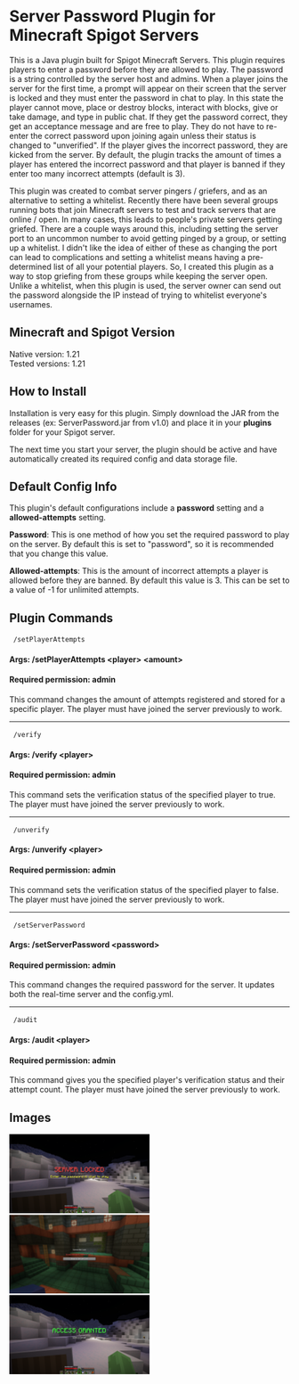 # Server Password Plugin for Minecraft Spigot Servers
This is a Java plugin built for Spigot Minecraft Servers. This plugin requires players to enter a password before they are allowed to play. The password is a string controlled by the server host and admins. When a player joins the server for the first time, a prompt will appear on their screen that the server is locked and they must enter the password in chat to play. In this state the player cannot move, place or destroy blocks, interact with blocks, give or take damage, and type in public chat. If they get the password correct, they get an acceptance message and are free to play. They do not have to re-enter the correct password upon joining again unless their status is changed to "unverified". If the player gives the incorrect password, they are kicked from the server. By default, the plugin tracks the amount of times a player has entered the incorrect password and that player is banned if they enter too many incorrect attempts (default is 3).

This plugin was created to combat server pingers / griefers, and as an alternative to setting a whitelist. Recently there have been several groups running bots that join Minecraft servers to test and track servers that are online / open. In many cases, this leads to people's private servers getting griefed. There are a couple ways around this, including setting the server port to an uncommon number to avoid getting pinged by a group, or setting up a whitelist. I didn't like the idea of either of these as changing the port can lead to complications and setting a whitelist means having a pre-determined list of all your potential players. So, I created this plugin as a way to stop griefing from these groups while keeping the server open. Unlike a whitelist, when this plugin is used, the server owner can send out the password alongside the IP instead of trying to whitelist everyone's usernames.

## Minecraft and Spigot Version
Native version: 1.21\
Tested versions: 1.21

## How to Install
Installation is very easy for this plugin. Simply download the JAR from the releases (ex: ServerPassword.jar from v1.0) and place it in your **plugins** folder for your Spigot server.

The next time you start your server, the plugin should be active and have automatically created its required config and data storage file.

## Default Config Info
This plugin's default configurations include a **password** setting and a **allowed-attempts** setting.

**Password**: This is one method of how you set the required password to play on the server. By default this is set to "password", so it is recommended that you change this value.

**Allowed-attempts**: This is the amount of incorrect attempts a player is allowed before they are banned. By default this value is 3. This can be set to a value of -1 for unlimited attempts.

## Plugin Commands
     /setPlayerAttempts
#### Args: /setPlayerAttempts &lt;player&gt; &lt;amount&gt;
#### Required permission: admin
This command changes the amount of attempts registered and stored for a specific player. The player must have joined the server previously to work.

---

     /verify
#### Args: /verify &lt;player&gt;
#### Required permission: admin
This command sets the verification status of the specified player to true. The player must have joined the server previously to work.

---

     /unverify
#### Args: /unverify &lt;player&gt;
#### Required permission: admin
This command sets the verification status of the specified player to false. The player must have joined the server previously to work.

---

     /setServerPassword
#### Args: /setServerPassword &lt;password&gt;
#### Required permission: admin
This command changes the required password for the server. It updates both the real-time server and the config.yml.

---

     /audit
#### Args: /audit &lt;player&gt;
#### Required permission: admin
This command gives you the specified player's verification status and their attempt count. The player must have joined the server previously to work.

## Images
<img src="images/locked.png" alt="Server Locked" width="50%" height="auto">
<img src="images/kicked.png" alt="Incorrect Kick" width="50%" height="auto">
<img src="images/verified.png" alt="Verified" width="50%" height="auto">
